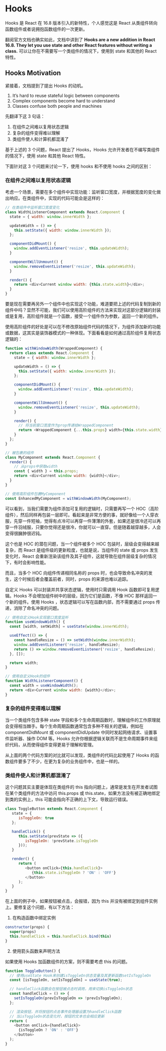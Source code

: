 # Hooks

Hooks 是 React 在 16.8 版本引入的新特性，个人感觉这是 React 从类组件转向函数组件或者说拥抱函数组件的一次更新。

翻阅官方文档也确实如此，文档中讲到了 **Hooks are a new addition in React 16.8. They let you use state and other React features without writing a class.** 可以让你在不需要写一个类组件的情况下，使用到 state 和其他的 React 特性。

## Hooks Motivation

紧接着，文档提到了提出 Hooks 的动机。
1. It’s hard to reuse stateful logic between components
2. Complex components become hard to understand
3. Classes confuse both people and machines

先翻译下这 3 句话：
1. 在组件之间难以复用状态逻辑
2. 复杂的组件变得难以理解
3. 类组件使人和计算机都混淆了

基于上述的 3 个问题，React 提出了 Hooks，Hooks 允许开发者在不编写类组件的情况下，使用 state 和其他 React 特性。

下面针对这 3 个问题来讨论一下，使用 hooks 和不使用 hooks 之间的区别：

### 在组件之间难以复用状态逻辑

考虑一个场景，需要在多个组件中实现功能：监听窗口宽度，并根据宽度的变化做出响应。在类组件中，实现的代码可能会是这样的：

```javascript
// 在类组件中监听窗口宽度变化
class WidthListenerComponent extends React.Component {
  state = { width: window.innerWidth };

  updateWidth = () => {
    this.setState({ width: window.innerWidth });
  };

  componentDidMount() {
    window.addEventListener('resize', this.updateWidth);
  }

  componentWillUnmount() {
    window.removeEventListener('resize', this.updateWidth);
  }

  render() {
    return <div>Current window width: {this.state.width}</div>;
  }
}
```

要是现在需要再另外一个组件中也实现这个功能，难道要把上述的代码复制到新的组件中吗？显然不可能，我们可以使用高阶组件的方法来实现对这部分逻辑的封装或是复用，高阶组件就是一个函数，接受一个组件作为参数，返回一个新的组件。

使用高阶组件的好处是可以在不修改原始组件代码的情况下，为组件添加新的功能或数据，这其实是装饰器模式的一种体现。下面看看是如何通过高阶组件复用状态逻辑的：

```javascript
function withWindowWidth(WrappedComponent) {
  return class extends React.Component {
    state = { width: window.innerWidth };

    updateWidth = () => {
      this.setState({ width: window.innerWidth });
    };

    componentDidMount() {
      window.addEventListener('resize', this.updateWidth);
    }

    componentWillUnmount() {
      window.removeEventListener('resize', this.updateWidth);
    }

    render() {
      // 将当前窗口宽度作为prop传递给WrappedComponent
      return <WrappedComponent {...this.props} width={this.state.width} />;
    }
  };
}

// 被包裹的组件
class MyComponent extends React.Component {
  render() {
    // 从props中获取width
    const { width } = this.props;
    return <div>Current window width: {width}</div>;
  }
}

// 使用高阶组件包裹MyComponent
const EnhancedMyComponent = withWindowWidth(MyComponent);
```

可以看到，当我们需要为组件添加可复用的逻辑时，只需要再写一个 HOC（高阶组件），然后同样再包装一层即可。看起来是非常方便的事，就好像给一个人穿衣服，先穿一件短袖，觉得有点冷可以再穿一件薄薄的外套，如果还是很冷还可以再穿一件羽绒服，只要你觉得还是很冷，你就可以一直穿。但是随着越穿越多，人会变得很臃肿很迟钝。

这个也是 HOC 的潜在问题，当一个组件被多个 HOC 包装时，层级会变得越来越复杂，而 React 是组件级的更新粒度，也就是说，当组件的 state 或 props 发生变化时，React 会重新渲染该组件及其子组件，这就导致在组件层级复杂的情况下，有时会影响性能。

而且，当多个 HOC 向组件传递相同名称的 props 时，也会导致命名冲突的发生，这个时候后者会覆盖前者，同时，props 的来源也难以追踪。

自定义 Hooks 可以封装并共享状态逻辑，使用时只需调用 Hook 函数即可复用逻辑。Hooks 不会增加组件树中的层级，因为它们是函数，不像 HOC 那样返回一个新的组件。使用 Hooks ，状态逻辑可以写在函数内部，而不需要通过 props 传递，消除了命名冲突的问题。

```javascript
// 使用自定义Hook实现窗口宽度监听
function useWindowWidth() {
  const [width, setWidth] = useState(window.innerWidth);

  useEffect(() => {
    const handleResize = () => setWidth(window.innerWidth);
    window.addEventListener('resize', handleResize);
    return () => window.removeEventListener('resize', handleResize);
  }, []);

  return width;
}

// 使用自定义Hook的组件
function WidthListenerComponent() {
  const width = useWindowWidth();
  return <div>Current window width: {width}</div>;
}
```

### 复杂的组件变得难以理解

当一个类组件包含多种 state 字段和多个生命周期函数时，理解组件的工作原理就会变得相当棘手。每个生命周期函数通常包含多种不相关的逻辑，例如在 componentDidMount 或 componentDidUpdate 中同时发起网络请求、设置事件监听器、操作 DOM 等。Hooks 允许你根据逻辑关联而不是生命周期事件来组织代码，从而使得组件变得更易于理解和管理。

从上面的两个代码方案的对比就可以发现，类组件的代码比起使用了 Hooks 的函数组件要多了不少，在更为复杂的业务组件中，也是一样的。

### 类组件使人和计算机都混淆了

这个问题其实主要是体现在类组件的 this 指向问题上，通常是发生在开发者试图在某个类组件的方法中访问 this.props 或 this.state，如果方法没有被正确地绑定到类的实例上，this 可能会指向不正确的上下文，导致运行错误。

```javascript
class ToggleButton extends React.Component {
   state = {
      isToggleOn: true
   };

   handleClick() {
      this.setState(prevState => ({
         isToggleOn: !prevState.isToggleOn
      }));
   }

   render() {
      return (
         <button onClick={this.handleClick}>
            {this.state.isToggleOn ? 'ON' : 'OFF'}
         </button>
      );
   }
}
```

在上面的例子中，如果按钮被点击，会报错，因为 this 并没有被绑定到组件实例上。要修复这个问题，有以下方法：
1. 在构造函数中绑定实例
  ```javascript
  constructor(props) {
    super(props)
    this.handleClick = this.handleClick.bind(this)
  }
  ```
2. 使用箭头函数来声明方法

如果使用 Hooks 加函数组件的方案，则不需要考虑 this 的问题。

```javascript
function ToggleButton() {
  // 使用useState Hook来创建isToggleOn状态变量及其更新函数setIsToggleOn
  const [isToggleOn, setIsToggleOn] = useState(true);

  // handleClick函数会在按钮被点击时调用，用来切换isToggleOn状态
  const handleClick = () => {
    setIsToggleOn(prevIsToggleOn => !prevIsToggleOn);
  };

  // 渲染按钮，并将按钮的点击事件处理器设置为handleClick函数
  // 当isToggleOn状态变化时，按钮的文本也会相应更新
  return (
    <button onClick={handleClick}>
      {isToggleOn ? 'ON' : 'OFF'}
    </button>
  );
}
```